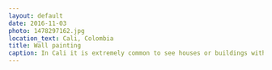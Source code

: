 ```yaml
---
layout: default
date: 2016-11-03
photo: 1478297162.jpg
location_text: Cali, Colombia
title: Wall painting
caption: In Cali it is extremely common to see houses or buildings with the walls painted with one or two solid colors. At the same time many ones have nice illustrations which are either abstract or very realistic.
---
```

